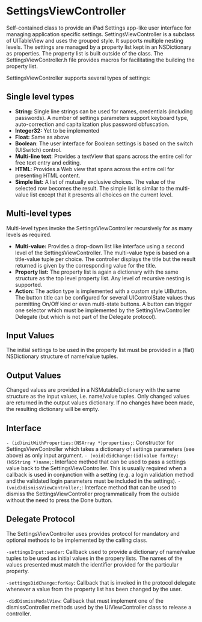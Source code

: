 SettingsViewController
======================

Self-contained class to provide an iPad Settings app-like user interface for managing application specific settings. SettingsViewController is a subclass of UITableView and uses the grouped style. It supports multiple nesting levels. The settings are managed by a property list kept in an NSDictionary as properties. The property list is built outside of the class. The SettingsViewController.h file provides macros for facilitating the building the property list.

SettingsViewController supports several types of settings:

Single level types
------------------
- **String:** Single line strings can be used for names, credentials (including passwords). A number of settings parameters support keyboard type, auto-correction and capitalization plus password obfuscation.
- **Integer32:** Yet to be implemented
- **Float:** Same as above
- **Boolean**: The user interface for Boolean settings is based on the switch (UISwitch) control.
- **Multi-line text**: Provides a textView that spans across the entire cell for free text entry and editing.
- **HTML**: Provides a Web view that spans across the entire cell for presenting HTML content.
- **Simple list:** A list of mutually exclusive choices. The value of the selected row becomes the result. The simple list is similar to the multi-value list except that it presents all choices on the current level.

Multi-level types  
-----------------
Multi-level types invoke the SettingsViewController recursively for as many levels as required.

- **Multi-value:** Provides a drop-down list like interface using a second level of the SettingsViewController. The multi-value type is based on a title-value tuple per choice. The controller displays the title but the result returned is given by the corresponding value for the title.
- **Property list:** The property list is again a dictionary with the same structure as the top level property list. Any level of recursive nesting is supported.
- **Action:** The action type is implemented with a custom style UIButton. The button title can be configured for several UIControlState values thus permitting On/Off kind or even multi-state buttons. A button can trigger one selector which must be implemented by the SettingViewController Delegate (but which is not part of the Delegate protocol).

Input Values
------------
The initial settings to be used in the property list must be provided in a (flat) NSDictionary structure of name/value tuples. 

Output Values
-------------
Changed values are provided in a NSMutableDictionary with the same structure as the input values, i.e. name/value tuples. Only changed values are returned in the output values dictionary. If no changes have been made, the resulting dictionary will be empty.

Interface
---------

`- (id)initWithProperties:(NSArray *)properties;`:
Constructor for SettingsViewController which takes a dictionary of settings parameters (see above) as only input argument. 
`- (void)didChange:(id)value forKey:(NSString *)name;`:
Interface method that can be used to pass a settings value back to the SettingsViewController. This is usually required when a callback is used in conjunction with a setting (e.g. a login validation method and the validated login parameters must be included in the settings). 
`- (void)dismissViewController;`: 
Interface method that can be used to dismiss the SettingsViewController programmatically from the outside without the need to press the Done button.

Delegate Protocol
-----------------
The SettingsViewController uses provides protocol for mandatory and optional methods to be implemented by the calling class.

`-settingsInput:sender`:
Callback used to provide a dictionary of name/value tuples to be used as initial values in the propery lists. The names of the values presented must match the identifier provided for the particular property.

`-settingsDidChange:forKey`:
Callback that is invoked in the protocol delegate whenever a value from the property list has been changed by the user.

`-didDismissModalView`:
Callback that must implement one of the dismissController methods used by the UIViewController class to release a controller.
